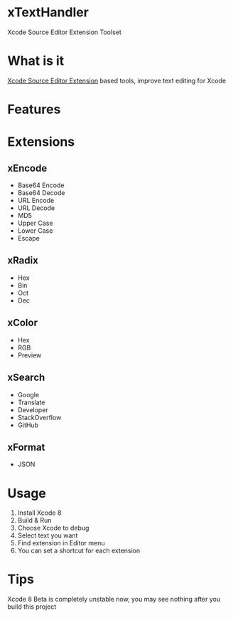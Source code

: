 # xTextHandler
Xcode Source Editor Extension Toolset

# What is it
[Xcode Source Editor Extension](https://developer.apple.com/videos/play/wwdc2016/414/) based tools, improve text editing for Xcode

# Features

# Extensions

## xEncode
- Base64 Encode
- Base64 Decode
- URL Encode
- URL Decode
- MD5
- Upper Case
- Lower Case
- Escape

## xRadix
- Hex
- Bin
- Oct
- Dec

## xColor
- Hex
- RGB
- Preview

## xSearch
- Google
- Translate
- Developer
- StackOverflow
- GitHub

## xFormat
- JSON

# Usage
1. Install Xcode 8
2. Build & Run
3. Choose Xcode to debug
4. Select text you want
5. Find extension in Editor menu
6. You can set a shortcut for each extension

# Tips
Xcode 8 Beta is completely unstable now, you may see nothing after you build this project
